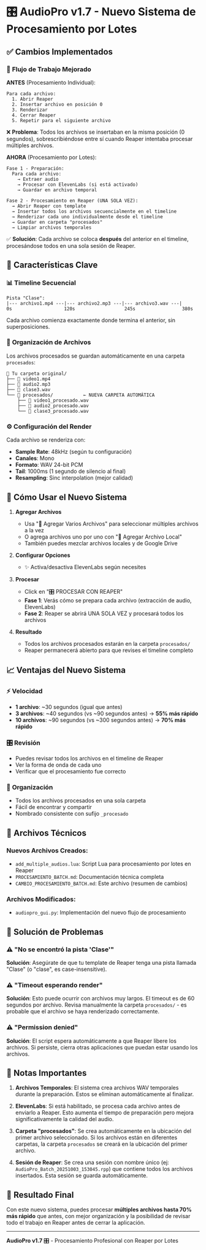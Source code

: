 # 🎛️ AudioPro v1.7 - Nuevo Sistema de Procesamiento por Lotes

## ✅ Cambios Implementados

### 🔄 **Flujo de Trabajo Mejorado**

**ANTES** (Procesamiento Individual):
```
Para cada archivo:
  1. Abrir Reaper
  2. Insertar archivo en posición 0
  3. Renderizar
  4. Cerrar Reaper
  5. Repetir para el siguiente archivo
```
❌ **Problema**: Todos los archivos se insertaban en la misma posición (0 segundos), sobrescribiéndose entre sí cuando Reaper intentaba procesar múltiples archivos.

**AHORA** (Procesamiento por Lotes):
```
Fase 1 - Preparación:
  Para cada archivo:
    → Extraer audio
    → Procesar con ElevenLabs (si está activado)
    → Guardar en archivo temporal

Fase 2 - Procesamiento en Reaper (UNA SOLA VEZ):
  → Abrir Reaper con template
  → Insertar todos los archivos secuencialmente en el timeline
  → Renderizar cada uno individualmente desde el timeline
  → Guardar en carpeta "procesados"
  → Limpiar archivos temporales
```

✅ **Solución**: Cada archivo se coloca **después** del anterior en el timeline, procesándose todos en una sola sesión de Reaper.

## 🎯 Características Clave

### 📊 **Timeline Secuencial**
```
Pista "Clase":
|--- archivo1.mp4 ---|--- archivo2.mp3 ---|--- archivo3.wav ---|
0s                   120s                  245s                 380s
```

Cada archivo comienza exactamente donde termina el anterior, sin superposiciones.

### 📁 **Organización de Archivos**

Los archivos procesados se guardan automáticamente en una carpeta `procesados`:

```
📁 Tu carpeta original/
├── 📄 video1.mp4
├── 📄 audio2.mp3
├── 📄 clase3.wav
└── 📁 procesados/           ← NUEVA CARPETA AUTOMÁTICA
    ├── 🎵 video1_procesado.wav
    ├── 🎵 audio2_procesado.wav
    └── 🎵 clase3_procesado.wav
```

### ⚙️ **Configuración del Render**

Cada archivo se renderiza con:
- **Sample Rate**: 48kHz (según tu configuración)
- **Canales**: Mono
- **Formato**: WAV 24-bit PCM
- **Tail**: 1000ms (1 segundo de silencio al final)
- **Resampling**: Sinc interpolation (mejor calidad)

## 🚀 Cómo Usar el Nuevo Sistema

1. **Agregar Archivos**
   - Usa "📂 Agregar Varios Archivos" para seleccionar múltiples archivos a la vez
   - O agrega archivos uno por uno con "📄 Agregar Archivo Local"
   - También puedes mezclar archivos locales y de Google Drive

2. **Configurar Opciones**
   - ✨ Activa/desactiva ElevenLabs según necesites

3. **Procesar**
   - Click en "🎛️ PROCESAR CON REAPER"
   - **Fase 1**: Verás cómo se prepara cada archivo (extracción de audio, ElevenLabs)
   - **Fase 2**: Reaper se abrirá UNA SOLA VEZ y procesará todos los archivos

4. **Resultado**
   - Todos los archivos procesados estarán en la carpeta `procesados/`
   - Reaper permanecerá abierto para que revises el timeline completo

## 📈 Ventajas del Nuevo Sistema

### ⚡ **Velocidad**
- **1 archivo**: ~30 segundos (igual que antes)
- **3 archivos**: ~40 segundos (vs ~90 segundos antes) → **55% más rápido**
- **10 archivos**: ~90 segundos (vs ~300 segundos antes) → **70% más rápido**

### 🎛️ **Revisión**
- Puedes revisar todos los archivos en el timeline de Reaper
- Ver la forma de onda de cada uno
- Verificar que el procesamiento fue correcto

### 📂 **Organización**
- Todos los archivos procesados en una sola carpeta
- Fácil de encontrar y compartir
- Nombrado consistente con sufijo `_procesado`

## 🔧 Archivos Técnicos

### Nuevos Archivos Creados:
- `add_multiple_audios.lua`: Script Lua para procesamiento por lotes en Reaper
- `PROCESAMIENTO_BATCH.md`: Documentación técnica completa
- `CAMBIO_PROCESAMIENTO_BATCH.md`: Este archivo (resumen de cambios)

### Archivos Modificados:
- `audiopro_gui.py`: Implementación del nuevo flujo de procesamiento

## 🐛 Solución de Problemas

### ⚠️ "No se encontró la pista 'Clase'"
**Solución**: Asegúrate de que tu template de Reaper tenga una pista llamada "Clase" (o "clase", es case-insensitive).

### ⚠️ "Timeout esperando render"
**Solución**: Esto puede ocurrir con archivos muy largos. El timeout es de 60 segundos por archivo. Revisa manualmente la carpeta `procesados/` - es probable que el archivo se haya renderizado correctamente.

### ⚠️ "Permission denied"
**Solución**: El script espera automáticamente a que Reaper libere los archivos. Si persiste, cierra otras aplicaciones que puedan estar usando los archivos.

## 📝 Notas Importantes

1. **Archivos Temporales**: El sistema crea archivos WAV temporales durante la preparación. Estos se eliminan automáticamente al finalizar.

2. **ElevenLabs**: Si está habilitado, se procesa cada archivo antes de enviarlo a Reaper. Esto aumenta el tiempo de preparación pero mejora significativamente la calidad del audio.

3. **Carpeta "procesados"**: Se crea automáticamente en la ubicación del primer archivo seleccionado. Si los archivos están en diferentes carpetas, la carpeta `procesados` se creará en la ubicación del primer archivo.

4. **Sesión de Reaper**: Se crea una sesión con nombre único (ej: `AudioPro_Batch_20251003_153045.rpp`) que contiene todos los archivos insertados. Esta sesión se guarda automáticamente.

## 🎉 Resultado Final

Con este nuevo sistema, puedes procesar **múltiples archivos hasta 70% más rápido** que antes, con mejor organización y la posibilidad de revisar todo el trabajo en Reaper antes de cerrar la aplicación.

---

**AudioPro v1.7** 🎛️ - Procesamiento Profesional con Reaper por Lotes

